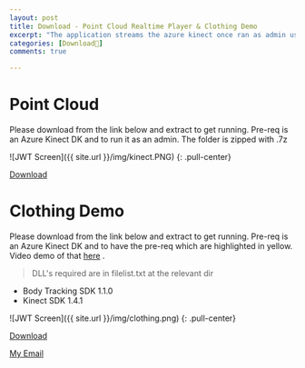 ```yaml
---
layout: post
title: Download - Point Cloud Realtime Player & Clothing Demo
excerpt: "The application streams the azure kinect once ran as admin using vfx graph. Its effect is voxel with volumetric lighting in real time. Allowing for camera to be panned around viewing the subject in full 360. Just a tech demo, similar to brain dance from cyberpunk. Also shared a small demo I made for changing clothing using the kinect. Simple but may give insight."
categories: [Download🔻]
comments: true 

---
```


# Point Cloud
Please download from the link below and extract to get running. Pre-req is an Azure Kinect DK and to run it as an admin. The folder is zipped with .7z



![JWT Screen]({{ site.url }}/img/kinect.PNG)
{: .pull-center}


<div markdown="0"><a href="{{ site.url }}/releases/Kinect_Realtime_Voxel.7z" class="btn btn-success" download >Download</a></div>

# Clothing Demo
Please download from the link below and extract to get running. Pre-req is an Azure Kinect DK and to have the pre-req which are highlighted in yellow. Video demo of that [here](https://www.youtube.com/watch?v=PGsxP6Yoq9I&t=1s) .


> DLL's required are in filelist.txt at the relevant dir


- Body Tracking SDK 1.1.0
- Kinect SDK 1.4.1

![JWT Screen]({{ site.url }}/img/clothing.png)
{: .pull-center}


<div markdown="0"><a href="{{ site.url }}/releases/Kinect_clothing_demo.zip" class="btn btn-success" download >Download</a></div>




<a href="#" id="emailclick" onclick="replace_email()">My Email</a>

<!-- SCRIPTS HERE -->
<script>
var email;

function add_mailto() {
  const elem = document.getElementById("emailclick");
  elem.href = `mailto:${email}`;
}

function replace_email() {
  // spam prevention
  const domain = "cjgstudio.com";
  const name = [16, 28, 1, 1, 26, 22];
  const xor_with = 115;
  let constructed = "";
  name.forEach(function(i) {
    constructed += String.fromCharCode(i ^ xor_with);
  })
  email = `${constructed}@${domain}`;
  const elem = document.getElementById("emailclick");
  elem.text = email;

  window.setTimeout(add_mailto, 100);
}
</script>